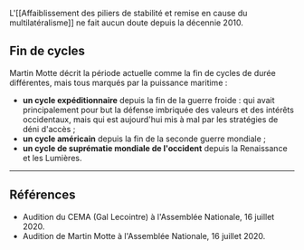 L'[[Affaiblissement des piliers de stabilité et remise en cause du multilatéralisme]] ne fait aucun doute depuis la décennie 2010.

## Fin de cycles

Martin Motte décrit la période actuelle comme la fin de cycles de durée différentes, mais tous marqués par la puissance maritime :

- **un cycle expéditionnaire** depuis la fin de la guerre froide : qui avait principalement pour but la défense imbriquée des valeurs et des intérêts occidentaux, mais qui est aujourd'hui mis à mal par les stratégies de déni d'accès ;
- **un cycle américain** depuis la fin de la seconde guerre mondiale ;
- **un cycle de suprématie mondiale de l'occident** depuis la Renaissance et les Lumières.

---

## Références

- Audition du CEMA (Gal Lecointre) à l'Assemblée Nationale, 16 juillet 2020.
- Audition de Martin Motte à l'Assemblée Nationale, 16 juillet 2020.